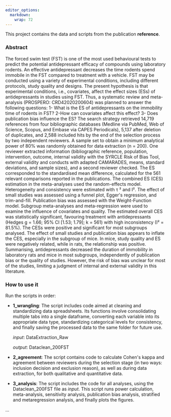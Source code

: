 ```yaml
---
editor_options: 
  markdown: 
    wrap: 72
---
```


This project contains the data and scripts from the publication
**reference**.

### Abstract

The forced swim test (FST) is one of the most used behavioural tests to
predict the potential antidepressant efficacy of compounds using
laboratory rodents. An effective antidepressant decreases the time
rodents spend immobile in the FST compared to treatment with a vehicle.
FST may be conducted using a variety of experimental conditions,
including different protocols, study quality and designs. The present
hypothesis is that experimental conditions, i.e., covariates, affect the
effect sizes (ESs) of antidepressants in studies using FST. Thus, a
systematic review and meta-analysis (PROSPERO: CRD42020200604) was
planned to answer the following questions: 1- What is the ES of
antidepressants on the immobility time of rodents in FST? 2-How can
covariates affect this effect? 3- Does publication bias influence the
ES? The search strategy retrieved 14,719 references from four
bibliographic databases (Medline via PubMed, Web of Science, Scopus, and
Embase via CAPES Periodicals), 5,137 after deletion of duplicates, and
2,588 included hits by the end of the selection process by two
independent reviewers. A sample set to obtain a minimum analytical power
of 80% was randomly obtained for data extraction (n = 200). One reviewer
extracted information (bibliographic reference, population,
intervention, outcome, internal validity with the SYRCLE Risk of Bias
Tool, external validity and conducts with adapted CAMARADES, means,
standard deviations, and sample sizes), and a second reviewer checked.
The ES corresponded to the standardised mean difference, calculated for
the 561 relevant comparisons reported in the publications. The combined
ES (CES) estimation in the meta-analyses used the random-effects model.
Heterogeneity and consistency were estimated with τ ² and I². The effect
of small studies was assessed using a funnel plot, Egger's regression,
and trim-and-fill. Publication bias was assessed with the
Weight-Function model. Subgroup meta-analyses and meta-regression were
used to examine the influence of covariates and quality. The estimated
overall CES was statistically significant, favouring treatment with
antidepressants (Hedges g = 1.66; 95% CI [1.53; 1.79]; k = 561) with
high inconsistency (I² = 81.5%). The CESs were positive and significant
for most subgroups analysed. The effect of small studies and publication
bias appears to inflate the CES, especially in the subgroup of mice. In
mice, study quality and ES were negatively related, while in rats, the
relationship was positive. Summarising, antidepressants decreased the
duration of immobility in laboratory rats and mice in most subgroups,
independently of publication bias or the quality of studies. However,
the risk of bias was unclear for most of the studies, limiting a
judgment of internal and external validity in this literature.

### How to use it

Run the scripts in order:

-   **1_wrangling**: The script includes code aimed at cleaning and
    standardizing data spreadsheets. Its functions involve consolidating
    multiple tabs into a single dataframe, converting each variable into
    its appropriate data type, standardizing categorical levels for
    consistency, and finally saving the processed data to the same
    folder for future use.

    *input*: DataExtraction_Raw

    *output*: Dataclean_200FST

-   **2_agreement**: The script contains code to calculate Cohen's kappa
    and agreement between reviewers during the selection stage (in two
    ways: inclusion decision and exclusion reason), as well as during
    data extraction, for both qualitative and quantitative data.

-   **3_analysis**: The script includes the code for all analyses, using
    the Dataclean_200FST file as *input*. This script runs power
    calculation, meta-analysis, sensitivity analysis, publication bias
    analysis, stratified and metaregression analysis, and finally plots
    the figures.

...
